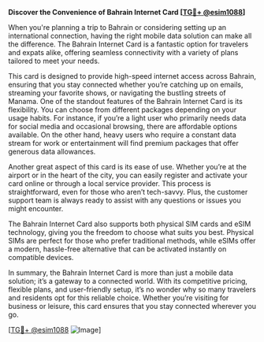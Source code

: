 **Discover the Convenience of Bahrain Internet Card [[TG💪+ @esim1088](https://t.me/s/esim1088)]**

When you're planning a trip to Bahrain or considering setting up an international connection, having the right mobile data solution can make all the difference. The Bahrain Internet Card is a fantastic option for travelers and expats alike, offering seamless connectivity with a variety of plans tailored to meet your needs.

This card is designed to provide high-speed internet access across Bahrain, ensuring that you stay connected whether you’re catching up on emails, streaming your favorite shows, or navigating the bustling streets of Manama. One of the standout features of the Bahrain Internet Card is its flexibility. You can choose from different packages depending on your usage habits. For instance, if you’re a light user who primarily needs data for social media and occasional browsing, there are affordable options available. On the other hand, heavy users who require a constant data stream for work or entertainment will find premium packages that offer generous data allowances.

Another great aspect of this card is its ease of use. Whether you’re at the airport or in the heart of the city, you can easily register and activate your card online or through a local service provider. This process is straightforward, even for those who aren’t tech-savvy. Plus, the customer support team is always ready to assist with any questions or issues you might encounter.

The Bahrain Internet Card also supports both physical SIM cards and eSIM technology, giving you the freedom to choose what suits you best. Physical SIMs are perfect for those who prefer traditional methods, while eSIMs offer a modern, hassle-free alternative that can be activated instantly on compatible devices.

In summary, the Bahrain Internet Card is more than just a mobile data solution; it’s a gateway to a connected world. With its competitive pricing, flexible plans, and user-friendly setup, it’s no wonder why so many travelers and residents opt for this reliable choice. Whether you’re visiting for business or leisure, this card ensures that you stay connected wherever you go.

[[TG💪+ @esim1088](https://t.me/s/esim1088) ![Image](https://i.postimg.cc/Y0z9fWf4/image.png)]